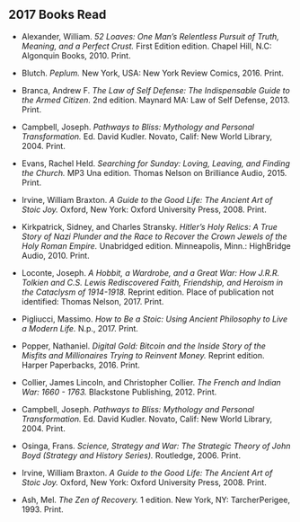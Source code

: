 ## 2017 Books Read
 
 - Alexander, William. *52 Loaves: One Man’s Relentless Pursuit of Truth, Meaning, and a Perfect Crust.* First Edition edition. Chapel Hill, N.C: Algonquin Books, 2010. Print.

 - Blutch. *Peplum.* New York, USA: New York Review Comics, 2016. Print.
  
 - Branca, Andrew F. *The Law of Self Defense: The Indispensable Guide to the Armed Citizen.* 2nd edition. Maynard MA: Law of Self Defense, 2013. Print.
  
 - Campbell, Joseph. *Pathways to Bliss: Mythology and Personal Transformation.* Ed. David Kudler. Novato, Calif: New World Library, 2004. Print.
  
 - Evans, Rachel Held. *Searching for Sunday: Loving, Leaving, and Finding the Church.* MP3 Una edition. Thomas Nelson on Brilliance Audio, 2015. Print.
  
 - Irvine, William Braxton. *A Guide to the Good Life: The Ancient Art of Stoic Joy.* Oxford, New York: Oxford University Press, 2008. Print.
  
 - Kirkpatrick, Sidney, and Charles Stransky. *Hitler’s Holy Relics: A True Story of Nazi Plunder and the Race to Recover the Crown Jewels of the Holy Roman Empire.* Unabridged edition. Minneapolis, Minn.: HighBridge Audio, 2010. Print.
  
 - Loconte, Joseph. *A Hobbit, a Wardrobe, and a Great War: How J.R.R. Tolkien and C.S. Lewis Rediscovered Faith, Friendship, and Heroism in the Cataclysm of 1914-1918.* Reprint edition. Place of publication not identified: Thomas Nelson, 2017. Print.
  
 - Pigliucci, Massimo. *How to Be a Stoic: Using Ancient Philosophy to Live a Modern Life.* N.p., 2017. Print.
  
 - Popper, Nathaniel. *Digital Gold: Bitcoin and the Inside Story of the Misfits and Millionaires Trying to Reinvent Money.* Reprint edition. Harper Paperbacks, 2016. Print.
  
 - Collier, James Lincoln, and Christopher Collier. *The French and Indian War: 1660 - 1763.* Blackstone Publishing, 2012. Print.
  
 - Campbell, Joseph. *Pathways to Bliss: Mythology and Personal Transformation.* Ed. David Kudler. Novato, Calif: New World Library, 2004. Print.
  
 - Osinga, Frans. *Science, Strategy and War: The Strategic Theory of John Boyd (Strategy and History Series).* Routledge, 2006. Print.
  
 - Irvine, William Braxton. *A Guide to the Good Life: The Ancient Art of Stoic Joy.* Oxford, New York: Oxford University Press, 2008. Print.
  
 - Ash, Mel. *The Zen of Recovery.* 1 edition. New York, NY: TarcherPerigee, 1993. Print.
  

